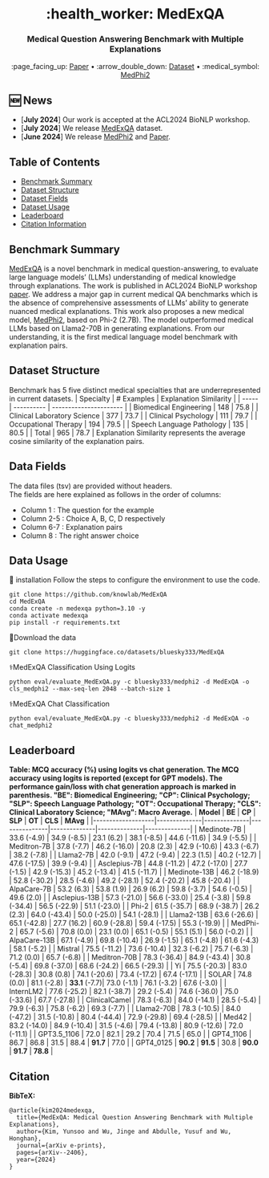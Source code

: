 <h1 align="center">  :health_worker: MedExQA  </h1>
<h3 align="center"> Medical Question Answering Benchmark with Multiple Explanations </h3>

<p align="center">
 :page_facing_up: <a href="https://arxiv.org/abs/2406.06331" target="_blank">Paper</a> • :arrow_double_down: <a href="https://huggingface.co/datasets/bluesky333/MedExQA" target="_blank">Dataset</a>  • :medical_symbol: <a href="https://huggingface.co/bluesky333/medphi2" target="_blank">MedPhi2</a><br>
</p>

## :new: News
- \[**July 2024**\] Our work is accepted at the ACL2024 BioNLP workshop. 
- \[**July 2024**\] We release <a href="https://huggingface.co/datasets/bluesky333/MedExQA" target="_blank">MedExQA</a> dataset. 
- \[**June 2024**\] We release <a href="https://huggingface.co/bluesky333/medphi2" target="_blank">MedPhi2</a> and <a href="https://arxiv.org/abs/2406.06331" target="_blank">Paper</a>. 


## Table of Contents
- [Benchmark Summary](#benchmark-summary)
- [Dataset Structure](#dataset-structure)
- [Dataset Fields](#data-fields)
- [Dataset Usage](#data-usage)
- [Leaderboard](#leaderboard)
- [Citation Information](#citation-information)

##  Benchmark Summary
<a name="benchmark-summary"></a>
<a href="https://huggingface.co/datasets/bluesky333/MedExQA" target="_blank">MedExQA</a> is a novel benchmark in medical question-answering, to evaluate large language models’ (LLMs) understanding of medical knowledge through explanations.
The work is published in ACL2024 BioNLP workshop <a href="https://arxiv.org/abs/2406.06331" target="_blank">paper</a>. We address a major gap in current medical QA benchmarks which is the absence of comprehensive assessments of LLMs’ ability to generate nuanced medical explanations.
This work also proposes a new medical model, <a href="https://huggingface.co/bluesky333/medphi2" target="_blank">MedPhi2</a>, based on Phi-2 (2.7B). The model outperformed medical LLMs based on Llama2-70B in generating explanations.
From our understanding, it is the first medical language model benchmark with explanation pairs.

##  Dataset Structure
<a name="dataset-structure"></a>
Benchmark has 5 five distinct medical specialties that are underrepresented in current datasets.
| Specialty                   | # Examples | Explanation Similarity |
| -----                       | ---------- | ---------------------- |
| Biomedical Engineering      |    148     |  75.8 |
| Clinical Laboratory Science |      377   |  73.7 |
| Clinical Psychology         |      111   |  79.7 |
| Occupational Therapy        |   194      |  79.5 |
| Speech Language Pathology   |   135      |  80.5 |
| Total   |   965      |  78.7 |
Explanation Similarity represents the average cosine similarity of the explanation pairs.

##  Data Fields
<a name="data-fields"></a>

The data files (tsv) are provided without headers.  
The fields are here explained as follows in the order of columns:  
* Column 1   : The question for the example  
* Column 2-5 : Choice A, B, C, D respectively  
* Column 6-7 : Explanation pairs  
* Column 8   : The right answer choice

##  Data Usage
<a name="data-usage"></a>

📝 installation
Follow the steps to configure the environment to use the code.

```shell  
git clone https://github.com/knowlab/MedExQA
cd MedExQA
conda create -n medexqa python=3.10 -y
conda activate medexqa
pip install -r requirements.txt
```
🔻Download the data
```
git clone https://huggingface.co/datasets/bluesky333/MedExQA
```

⚕️MedExQA Classification Using Logits
```shell  
python eval/evaluate_MedExQA.py -c bluesky333/medphi2 -d MedExQA -o cls_medphi2 --max-seq-len 2048 --batch-size 1
```
⚕️MedExQA Chat Classification
```shell  
python eval/evaluate_MedExQA.py -c bluesky333/medphi2 -d MedExQA -o chat_medphi2
```

##  Leaderboard
<a name="leaderboard"></a>

**Table: MCQ accuracy (%) using logits vs chat generation. 
The MCQ accuracy using logits is reported (except for GPT models). 
The performance gain/loss with chat generation approach is marked in parenthesis. 
"BE": Biomedical Engineering; "CP": Clinical Psychology; "SLP": Speech Language Pathology; 
"OT": Occupational Therapy; "CLS": Clinical Laboratory Science; "MAvg": Macro Average.**
| **Model**         | **BE**       | **CP**       | **SLP**       | **OT**       | **CLS**      | **MAvg**     |
|-------------------|--------------|--------------|---------------|--------------|--------------|--------------|
| Medinote-7B       | 33.6 (-4.9)  | 34.9 (-8.5)  | 23.1 (6.2)    | 38.1 (-8.5)  | 44.6 (-11.6) | 34.9 (-5.5)  |
| Meditron-7B       | 37.8 (-7.7)  | 46.2 (-16.0) | 20.8 (2.3)    | 42.9 (-10.6) | 43.3 (-6.7)  | 38.2 (-7.8)  |
| Llama2-7B         | 42.0 (-9.1)  | 47.2 (-9.4)  | 22.3 (1.5)    | 40.2 (-12.7) | 47.6 (-17.5) | 39.9 (-9.4)  |
| Asclepius-7B      | 44.8 (-11.2) | 47.2 (-17.0) | 27.7 (-1.5)   | 42.9 (-15.3) | 45.2 (-13.4) | 41.5 (-11.7) |
| Medinote-13B      | 46.2 (-18.9) | 52.8 (-30.2) | 28.5 (-4.6)   | 49.2 (-28.1) | 52.4 (-20.2) | 45.8 (-20.4) |
| AlpaCare-7B       | 53.2 (6.3)   | 53.8 (1.9)   | 26.9 (6.2)    | 59.8 (-3.7)  | 54.6 (-0.5)  | 49.6 (2.0)   |
| Asclepius-13B     | 57.3 (-21.0) | 56.6 (-33.0) | 25.4 (-3.8)   | 59.8 (-34.4) | 56.5 (-22.9) | 51.1 (-23.0) |
| Phi-2             | 61.5 (-35.7) | 68.9 (-38.7) | 26.2 (2.3)    | 64.0 (-43.4) | 50.0 (-25.0) | 54.1 (-28.1) |
| Llama2-13B        | 63.6 (-26.6) | 65.1 (-42.8) | 27.7 (16.2)   | 60.9 (-28.8) | 59.4 (-17.5) | 55.3 (-19.9) |
| MedPhi-2          | 65.7 (-5.6)  | 70.8 (0.0)   | 23.1 (0.0)    | 65.1 (-0.5)  | 55.1 (5.1)   | 56.0 (-0.2)  |
| AlpaCare-13B      | 67.1 (-4.9)  | 69.8 (-10.4) | 26.9 (-1.5)   | 65.1 (-4.8)  | 61.6 (-4.3)  | 58.1 (-5.2)  |
| Mistral           | 75.5 (-11.2) | 73.6 (-10.4) | 32.3 (-6.2)   | 75.7 (-6.3)  | 71.2 (0.0)   | 65.7 (-6.8)  |
| Meditron-70B      | 78.3 (-36.4) | 84.9 (-43.4) | 30.8 (-5.4)   | 69.8 (-37.0) | 68.6 (-24.2) | 66.5 (-29.3) |
| Yi                | 75.5 (-20.3) | 83.0 (-28.3) | 30.8 (0.8)    | 74.1 (-20.6) | 73.4 (-17.2) | 67.4 (-17.1) |
| SOLAR             | 74.8 (0.0)   | 81.1 (-2.8)  | **33.1** (-7.7)| 73.0 (-1.1) | 76.1 (-3.2)  | 67.6 (-3.0)  |
| InternLM2         | 77.6 (-25.2) | 82.1 (-38.7) | 29.2 (-5.4)   | 74.6 (-36.0) | 75.0 (-33.6) | 67.7 (-27.8) |
| ClinicalCamel     | 78.3 (-6.3)  | 84.0 (-14.1) | 28.5 (-5.4)   | 79.9 (-6.3)  | 75.8 (-6.2)  | 69.3 (-7.7)  |
| Llama2-70B        | 78.3 (-10.5) | 84.0 (-47.2) | 31.5 (-10.8)  | 80.4 (-44.4) | 72.9 (-29.8) | 69.4 (-28.5) |
| Med42             | 83.2 (-14.0) | 84.9 (-10.4) | 31.5 (-4.6)   | 79.4 (-13.8) | 80.9 (-12.6) | 72.0 (-11.1) |
| GPT3.5_1106       | 72.0         | 82.1         | 29.2          | 70.4         | 71.5         | 65.0         |
| GPT4_1106         | 86.7         | 86.8         | 31.5          | 88.4         | **91.7**     | 77.0         |
| GPT4_0125         | **90.2**     | **91.5**     | 30.8          | **90.0**     | **91.7**     | **78.8**     |

## Citation
<a name="citation-information"></a>
<!-- If there is a paper or blog post introducing the model, the APA and Bibtex information for that should go in this section. -->

**BibTeX:**
```
@article{kim2024medexqa,
  title={MedExQA: Medical Question Answering Benchmark with Multiple Explanations},
  author={Kim, Yunsoo and Wu, Jinge and Abdulle, Yusuf and Wu, Honghan},
  journal={arXiv e-prints},
  pages={arXiv--2406},
  year={2024}
}
```
